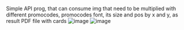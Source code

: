 Simple API prog, that can consume img that need to be multiplied with different promocodes, promocodes font, its size and pos by x and y, as result PDF file with cards
![image](https://github.com/user-attachments/assets/6e30aef8-e61c-4507-925b-577f4e2616ce)
![image](https://github.com/user-attachments/assets/759e433a-3e51-4492-aa34-eebd2284f083)
